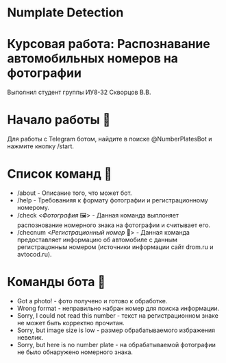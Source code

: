 # Numplate Detection
# Курсовая работа: Распознавание автомобильных номеров на фотографии
Выполнил студент группы ИУ8-32 Скворцов В.В.

# Начало работы :rocket:
Для работы с Telegram ботом, найдите в поиске @NumberPlatesBot и нажмите кнопку /start.

# Список команд :scroll:
* /about - Описание того, что может бот.
* /help - Требованияя к формату фотографии и регистрационному номерому.
* /check <_Фотография_ :framed_picture:> - Данная команда выплоняет распознование номерного знака на фотографии и считывает его.
* /checnum <_Регистрационный номер_ :car:> - Данная команда предоставляет информацию об автомобиле с данным регистрацонным номером (источники информации сайт drom.ru и avtocod.ru).

# Команды бота 🤖

* Got a photo! - фото получено и готово к обработке.
* Wrong format - неправильно набран номер для поиска информации.
* Sorry, I could not read this number - текст на регистрационном знаке не может быть корректно прочитан.
* Sorry, but image size is low - размер обрабатываемого избражения невелик.
* Sorry, but here is no number plate - на обрабатываемой фотографии не было обнаружено номерного знака.
